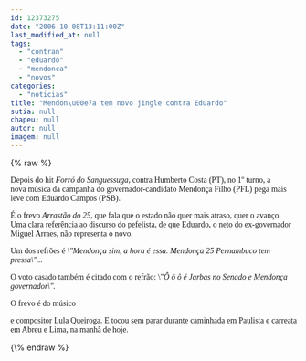 ```yaml
---
id: 12373275
date: "2006-10-08T13:11:00Z"
last_modified_at: null
tags:
  - "contran"
  - "eduardo"
  - "mendonca"
  - "novos"
categories:
  - "noticias"
title: "Mendon\u00e7a tem novo jingle contra Eduardo"
sutia: null
chapeu: null
autor: null
imagem: null
---
```

{\% raw %}
<p><P><FONT face=Verdana>Depois do hit <EM>Forró do Sanguessuga</EM>, contra Humberto Costa (PT), no 1º turno, a nova&nbsp;música da campanha&nbsp;do&nbsp;governador-candidato Mendonça Filho (PFL)&nbsp;pega mais leve com Eduardo Campos (PSB).</FONT></P></p>
<p><P><FONT face=Verdana>É&nbsp;o frevo <EM>Arrastão do 25,</EM> que fala que o estado não quer mais atraso, quer o avanço. Uma clara referência ao discurso do pefelista, de que Eduardo, o neto do ex-governador Miguel Arraes, não representa o novo. </FONT></P></p>
<p><P><FONT face=Verdana>Um dos refrões é <EM>\"Mendonça sim, a hora é essa. Mendonça 25 Pernambuco tem pressa\"...</EM></FONT></P></p>
<p><P><FONT face=Verdana>O voto casado também é citado com o refrão: \"<EM>Ô ô ô é Jarbas no Senado e Mendonça governador\".</EM></FONT></P></p>
<p><P><FONT face=Verdana>O frevo é do músico</p>
<p> e compositor Lula Queiroga. E tocou sem parar durante caminhada em Paulista e carreata em Abreu e Lima, na manhã de hoje.</FONT> </P> </p>
{\% endraw %}